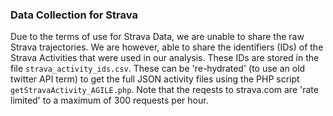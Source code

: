 ### Data Collection for Strava

Due to the terms of use for Strava Data, we are unable to share the raw Strava trajectories.  We are however, able to share the identifiers (IDs) of the Strava Activities that were used in our analysis.  These IDs are stored in the file `strava_activity_ids.csv`. These can be 're-hydrated' (to use an old twitter API term) to get the full JSON activity files using the PHP script `getStravaActivity_AGILE.php`.  Note that the reqests to strava.com are 'rate limited' to a maximum of 300 requests per hour.
